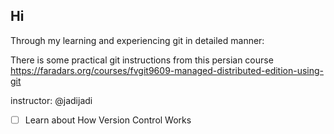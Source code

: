Hi
--------------------------------
Through my learning and experiencing git in detailed  manner:

There is some practical git instructions from this persian course
https://faradars.org/courses/fvgit9609-managed-distributed-edition-using-git

instructor: @jadijadi


- [ ] Learn about How Version Control Works
